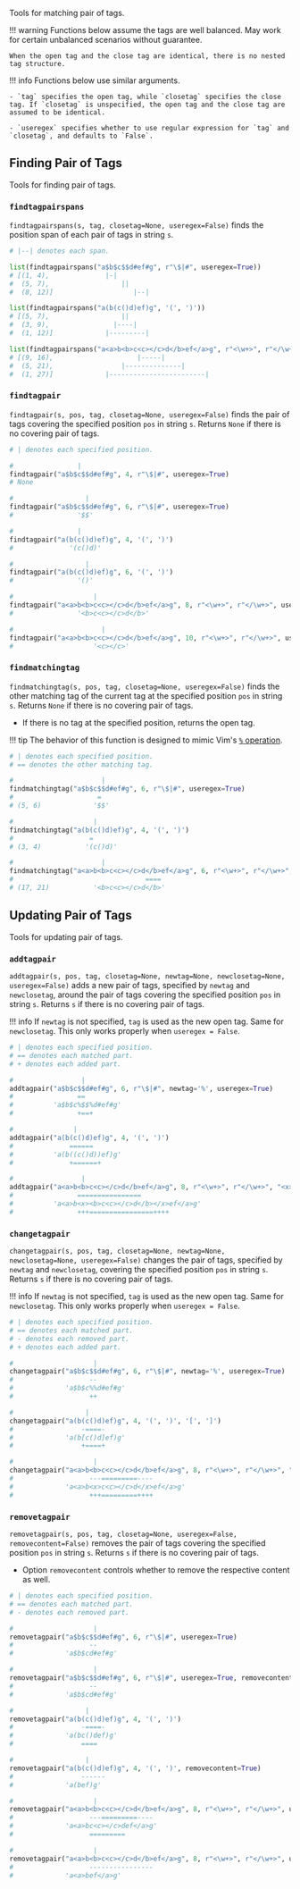 Tools for matching pair of tags.

!!! warning
    Functions below assume the tags are well balanced. May work for certain unbalanced scenarios without guarantee.

    When the open tag and the close tag are identical, there is no nested tag structure.

!!! info
    Functions below use similar arguments.

    - `tag` specifies the open tag, while `closetag` specifies the close tag. If `closetag` is unspecified, the open tag and the close tag are assumed to be identical.

    - `useregex` specifies whether to use regular expression for `tag` and `closetag`, and defaults to `False`.

## Finding Pair of Tags

Tools for finding pair of tags.

### `findtagpairspans`

`findtagpairspans(s, tag, closetag=None, useregex=False)` finds the position span of each pair of tags in string `s`.


``` python
# |--| denotes each span.

list(findtagpairspans("a$b$c$$d#ef#g", r"\$|#", useregex=True))
# [(1, 4),              |-|
#  (5, 7),                  ||
#  (8, 12)]                    |--|

list(findtagpairspans("a(b(c()d)ef)g", '(', ')'))
# [(5, 7),                  ||
#  (3, 9),                |----|
#  (1, 12)]             |---------|

list(findtagpairspans("a<a>b<b>c<c></c>d</b>ef</a>g", r"<\w+>", r"</\w+>", useregex=True))
# [(9, 16),                     |-----|
#  (5, 21),                 |--------------|
#  (1, 27)]             |------------------------|
```

### `findtagpair`

`findtagpair(s, pos, tag, closetag=None, useregex=False)` finds the pair of tags covering the specified position `pos` in string `s`. Returns `None` if there is no covering pair of tags.

``` python
# | denotes each specified position.

#                |
findtagpair("a$b$c$$d#ef#g", 4, r"\$|#", useregex=True)
# None

#                  |
findtagpair("a$b$c$$d#ef#g", 6, r"\$|#", useregex=True)
#                '$$'

#                |
findtagpair("a(b(c()d)ef)g", 4, '(', ')')
#              '(c()d)'

#                  |
findtagpair("a(b(c()d)ef)g", 6, '(', ')')
#                '()'

#                    |
findtagpair("a<a>b<b>c<c></c>d</b>ef</a>g", 8, r"<\w+>", r"</\w+>", useregex=True)
#                '<b>c<c></c>d</b>'

#                      |
findtagpair("a<a>b<b>c<c></c>d</b>ef</a>g", 10, r"<\w+>", r"</\w+>", useregex=True)
#                    '<c></c>'
```

### `findmatchingtag`

`findmatchingtag(s, pos, tag, closetag=None, useregex=False)` finds the other matching tag of the current tag at the specified position `pos` in string `s`. Returns `None` if there is no covering pair of tags.

- If there is no tag at the specified position, returns the open tag.

!!! tip
    The behavior of this function is designed to mimic Vim's [`%` operation](http://vimdoc.sourceforge.net/htmldoc/motion.html#%).

``` python
# | denotes each specified position.
# == denotes the other matching tag.

#                      |
findmatchingtag("a$b$c$$d#ef#g", 6, r"\$|#", useregex=True)
#                     =
# (5, 6)             '$$'

#                    |
findmatchingtag("a(b(c()d)ef)g", 4, '(', ')')
#                   =
# (3, 4)           '(c()d)'

#                      |
findmatchingtag("a<a>b<b>c<c></c>d</b>ef</a>g", 6, r"<\w+>", r"</\w+>", useregex=True)
#                                 ====
# (17, 21)           '<b>c<c></c>d</b>'
```

## Updating Pair of Tags

Tools for updating pair of tags.

### `addtagpair`

`addtagpair(s, pos, tag, closetag=None, newtag=None, newclosetag=None, useregex=False)` adds a new pair of tags, specified by `newtag` and `newclosetag`, around the pair of tags covering the specified position `pos` in string `s`. Returns `s` if there is no covering pair of tags.

!!! info
    If `newtag` is not specified, `tag` is used as the new open tag. Same for `newclosetag`. This only works properly when `useregex = False`.

``` python
# | denotes each specified position.
# == denotes each matched part.
# + denotes each added part.

#                 |
addtagpair("a$b$c$$d#ef#g", 6, r"\$|#", newtag='%', useregex=True)
#                ==
#          'a$b$c%$$%d#ef#g'
#                +==+

#               |
addtagpair("a(b(c()d)ef)g", 4, '(', ')')
#              ======
#          'a(b((c()d))ef)g'
#              +======+

#                 |
addtagpair("a<a>b<b>c<c></c>d</b>ef</a>g", 8, r"<\w+>", r"</\w+>", "<x>", "</x>", useregex=True)
#                ================
#          'a<a>b<x><b>c<c></c>d</b></x>ef</a>g'
#                +++================++++
```

### `changetagpair`

`changetagpair(s, pos, tag, closetag=None, newtag=None, newclosetag=None, useregex=False)` changes the pair of tags, specified by `newtag` and `newclosetag`, covering the specified position `pos` in string `s`. Returns `s` if there is no covering pair of tags.

!!! info
    If `newtag` is not specified, `tag` is used as the new open tag. Same for `newclosetag`. This only works properly when `useregex = False`.

``` python
# | denotes each specified position.
# == denotes each matched part.
# - denotes each removed part.
# + denotes each added part.

#                    |
changetagpair("a$b$c$$d#ef#g", 6, r"\$|#", newtag='%', useregex=True)
#                   --
#             'a$b$c%%d#ef#g'
#                   ++

#                  |
changetagpair("a(b(c()d)ef)g", 4, '(', ')', '[', ']')
#                 -====-
#             'a(b[c()d]ef)g'
#                 +====+

#                    |
changetagpair("a<a>b<b>c<c></c>d</b>ef</a>g", 8, r"<\w+>", r"</\w+>", "<x>", "</x>", useregex=True)
#                   ---=========----
#             'a<a>b<x>c<c></c>d</x>ef</a>g'
#                   +++=========++++
```

### `removetagpair`

`removetagpair(s, pos, tag, closetag=None, useregex=False, removecontent=False)` removes the pair of tags covering the specified position `pos` in string `s`. Returns `s` if there is no covering pair of tags.

- Option `removecontent` controls whether to remove the respective content as well.

``` python
# | denotes each specified position.
# == denotes each matched part.
# - denotes each removed part.

#                    |
removetagpair("a$b$c$$d#ef#g", 6, r"\$|#", useregex=True)
#                   --
#             'a$b$cd#ef#g'

#                    |
removetagpair("a$b$c$$d#ef#g", 6, r"\$|#", useregex=True, removecontent=True)
#                   --
#             'a$b$cd#ef#g'

#                  |
removetagpair("a(b(c()d)ef)g", 4, '(', ')')
#                 -====-
#             'a(bc()def)g'
#                 ====

#                  |
removetagpair("a(b(c()d)ef)g", 4, '(', ')', removecontent=True)
#                 ------
#             'a(bef)g'

#                    |
removetagpair("a<a>b<b>c<c></c>d</b>ef</a>g", 8, r"<\w+>", r"</\w+>", useregex=True)
#                   ---=========----
#             'a<a>bc<c></c>def</a>g'
#                   =========

#                    |
removetagpair("a<a>b<b>c<c></c>d</b>ef</a>g", 8, r"<\w+>", r"</\w+>", useregex=True, removecontent=True)
#                   ----------------
#             'a<a>bef</a>g'
```
